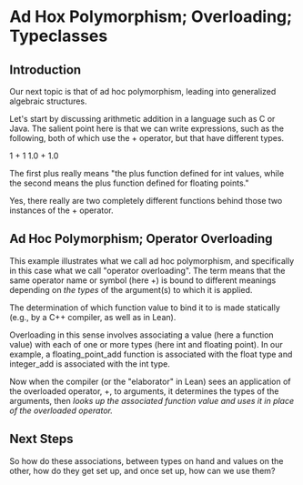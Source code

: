 # Ad Hox Polymorphism; Overloading; Typeclasses


## Introduction

Our next topic is that of ad hoc polymorphism,
leading into generalized algebraic structures.

Let's start by discussing arithmetic addition
in a language such as C or Java. The salient
point here is that we can write expressions,
such as the following, both of which use the +
operator, but that have different types.

1   + 1
1.0 + 1.0

The first plus really means "the plus function
defined for int values, while the second means
the plus function defined for floating points."

Yes, there really are two completely different
functions behind those two instances of the +
operator.

## Ad Hoc Polymorphism; Operator Overloading

This example illustrates what we call ad hoc
polymorphism, and specifically in this case what
we call "operator overloading". The term means
that the same operator name or symbol (here +)
is bound to different meanings depending on 
*the types* of the argument(s) to which it is
applied. 

The determination of which function value to
bind it to is made statically (e.g., by a C++
compiler, as well as in Lean).

Overloading in this sense involves associating
a value (here a function value) with each of one
or more types (here int and floating point). In
our example, a floating_point_add function is
associated with the float type and integer_add
is associated with the int type. 

Now when the compiler (or the "elaborator" in 
Lean) sees an application of the overloaded
operator, +, to  arguments, it determines the 
types of the arguments, then *looks up the 
associated function value and uses it in place 
of the overloaded operator.*

## Next Steps

So how do these associations, between types on
hand and values on the other, how do they get
set up, and once set up, how can we use them?